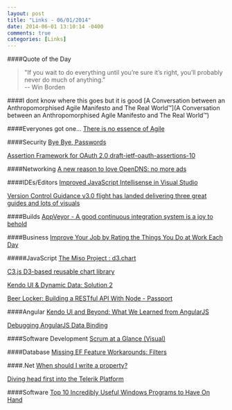 ```yaml
---
layout: post
title: "Links - 06/01/2014"
date: 2014-06-01 13:10:14 -0400
comments: true
categories: [Links]
---
```


####Quote of the Day
<blockquote>"If you wait to do everything until you’re sure it’s right, you’ll probably never do much of anything."<br>
-- Win Borden
</blockquote>

####I dont know where this goes but it is good
[A Conversation between an Anthropomorphised Agile Manifesto and The Real World™](A Conversation between an Anthropomorphised Agile Manifesto and The Real World™)

####Everyones got one...
[There is no essence of Agile](java.dzone.com/articles/there-no-essence-agile)

####Security
[Bye Bye, Passwords](http://blog.shopittome.com/2014/05/29/bye-bye-passwords/)

[Assertion Framework for OAuth 2.0 draft-ietf-oauth-assertions-10](http://self-issued.info/docs/draft-ietf-oauth-assertions-10.html)

####Networking
[A new reason to love OpenDNS: no more ads](http://www.opendns.com/no-more-ads/)

####IDEs/Editors
[Improved JavaScript Intellisense in Visual Studio](http://madskristensen.net/post/improved-javascript-intellisense-in-visual-studio)

[Version Control Guidance v3.0 flight has landed delivering three great guides and lots of visuals](http://blogs.msdn.com/b/willy-peter_schaub/archive/2014/05/30/version-control-guidance-v3-0-flight-has-landed-delivering-three-great-guides-and-lots-of-visuals.aspx)

####Builds
[AppVeyor - A good continuous integration system is a joy to behold](http://www.hanselman.com/blog/AppVeyorAGoodContinuousIntegrationSystemIsAJoyToBehold.aspx)

####Business
[Improve Your Job by Rating the Things You Do at Work Each Day](http://lifehacker.com/improve-your-job-by-rating-the-things-you-do-at-work-ea-1583528140)

#####JavaScript
[The Miso Project : d3.chart](http://misoproject.com/d3-chart/)

[C3.js D3-based reusable chart library](http://c3js.org/)

[Kendo UI & Dynamic Data: Solution 2](http://blog.falafel.com/Blogs/RachelHagerman/rachel-hagerman/2014/05/27/kendo-ui-dynamic-data-solution-2)

[Beer Locker: Building a RESTful API With Node - Passport](http://scottksmith.com/blog/2014/05/29/beer-locker-building-a-restful-api-with-node-passport/)

####Angular
[Kendo UI and Beyond: What We Learned from AngularJS](http://blog.falafel.com/Blogs/BasemEmara/basem-emara/2014/05/29/kendo-ui-and-beyond-what-we-learned-from-angularjs)

[Debugging AngularJS Data Binding](http://odetocode.com/blogs/scott/archive/2014/05/27/debugging-angularjs-data-binding.aspx)

####Software Development
[Scrum at a Glance (Visual)](blogs.msdn.com/b/jmeier/archive/2014/05/29/scrum-at-a-glance-visual.aspx)

####Database
[Missing EF Feature Workarounds: Filters](http://lostechies.com/jimmybogard/2014/05/29/missing-ef-feature-workarounds-filters/)

####.Net
[When should I write a property?](http://ericlippert.com/2014/05/19/when-should-i-write-a-property/)

[Diving head first into the Telerik Platform](http://www.csell.net//2014/05/26/DivingHeadFirstIntoTheTelerikPlatform/)

####Software
[Top 10 Incredibly Useful Windows Programs to Have On Hand](http://lifehacker.com/top-10-incredibly-useful-windows-programs-to-have-on-ha-1584009886)
